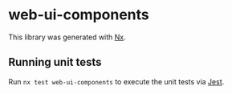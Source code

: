 # web-ui-components

This library was generated with [Nx](https://nx.dev).

## Running unit tests

Run `nx test web-ui-components` to execute the unit tests via [Jest](https://jestjs.io).

